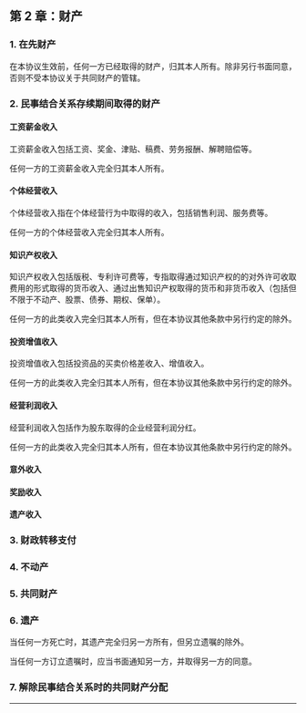 ## 第 2 章：财产

### 1. 在先财产

在本协议生效前，任何一方已经取得的财产，归其本人所有。除非另行书面同意，否则不受本协议关于共同财产的管辖。

### 2. 民事结合关系存续期间取得的财产

#### 工资薪金收入

工资薪金收入包括工资、奖金、津贴、稿费、劳务报酬、解聘赔偿等。

任何一方的工资薪金收入完全归其本人所有。

#### 个体经营收入

个体经营收入指在个体经营行为中取得的收入，包括销售利润、服务费等。

任何一方的个体经营收入完全归其本人所有。

#### 知识产权收入

知识产权收入包括版税、专利许可费等，专指取得通过知识产权的的对外许可收取费用的形式取得的货币收入、通过出售知识产权取得的货币和非货币收入（包括但不限于不动产、股票、债券、期权、保单）。

任何一方的此类收入完全归其本人所有，但在本协议其他条款中另行约定的除外。

#### 投资增值收入

投资增值收入包括投资品的买卖价格差收入、增值收入。

任何一方的此类收入完全归其本人所有，但在本协议其他条款中另行约定的除外。

#### 经营利润收入

经营利润收入包括作为股东取得的企业经营利润分红。

任何一方的此类收入完全归其本人所有，但在本协议其他条款中另行约定的除外。

#### 意外收入



#### 奖励收入



#### 遗产收入


### 3. 财政转移支付



### 4. 不动产

### 5. 共同财产

### 6. 遗产

当任何一方死亡时，其遗产完全归另一方所有，但另立遗嘱的除外。

当任何一方订立遗嘱时，应当书面通知另一方，并取得另一方的同意。

### 7. 解除民事结合关系时的共同财产分配

---
